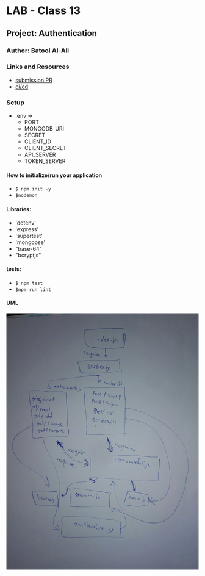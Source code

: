 
# LAB - Class 13

## Project: Authentication

### Author: Batool Al-Ali

### Links and Resources

- [submission PR](https://github.com/batool-alali-401-advanced-javascript/Authentication/pull/12)
- [ci/cd](https://github.com/batool-alali-401-advanced-javascript/Authentication/runs/747741475)


### Setup
- .env => 
    - PORT
    - MONGODB_URI
    - SECRET
    - CLIENT_ID
    - CLIENT_SECRET
    - API_SERVER
    - TOKEN_SERVER

#### How to initialize/run your application 
- `$ npm init -y`
- `$nodemon`

#### Libraries:
- 'dotenv'
- 'express'
- 'supertest' 
- 'mongoose'
- "base-64"
- "bcryptjs"


#### tests:
- `$ npm test`
- `$npm run lint`


#### UML
![UML Diagram](UML4.jpg)